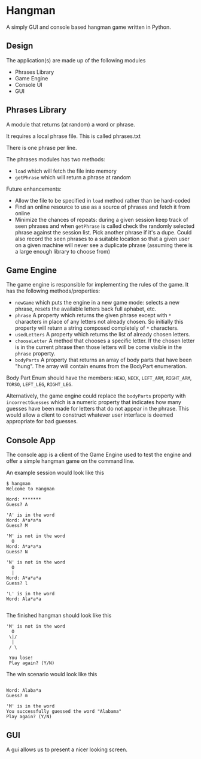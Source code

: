 # Hangman

A simply GUI and console based hangman game written in Python.

## Design

The application(s) are made up of the following modules

* Phrases Library
* Game Engine
* Console UI
* GUI

## Phrases Library

A module that returns (at random) a word or phrase.

It requires a local phrase file. This is called phrases.txt

There is one phrase per line.

The phrases modules has two methods:

* `load` which will fetch the file into memory
* `getPhrase` which will return a phrase at random

Future enhancements:

* Allow the file to be specified in `load` method rather than 
  be hard-coded
* Find an online resource to use as a source of phrases and
  fetch it from online
* Minimize the chances of repeats: during a given session keep track
  of seen phrases and when `getPhrase` is called check the randomly
  selected phrase against the session list. Pick another phrase if
  it's a dupe. Could also record the seen phrases to a suitable location
  so that a given user on a given machine will never see a duplicate
  phrase (assuming there is a large enough library to choose from)

## Game Engine

The game engine is responsible for implementing the rules of the game.
It has the following methods/properties:

* `newGame` which puts the engine in a new game mode: selects a new phrase, resets the available letters back full aphabet, etc.
* `phrase` A property which returns the given phrase except with `*`
  characters in place of any letters not already chosen. So initially this property will return a string composed completely of `*` characters.
* `usedLetters` A property which returns the list of already chosen letters.
* `chooseLetter` A method that chooses a specific letter. If the chosen
  letter is in the current phrase then those letters will be come visible
  in the `phrase` property.
* `bodyParts` A property that returns an array of body parts that have been
  "hung". The array will contain enums from the BodyPart enumeration.
  
Body Part Enum should have the members: `HEAD`, `NECK`, `LEFT_ARM`,
`RIGHT_ARM`, `TORSO`, `LEFT_LEG`, `RIGHT_LEG`.

Alternatively, the game engine could replace the `bodyParts` property
with `incorrectGuesses` which is a numeric property that indicates how many guesses have been made for letters that do not appear in the phrase.
This would allow a client to construct whatever user interface is deemed 
appropriate for bad guesses.

## Console App

The console app is a client of the Game Engine used to test the engine
and offer a simple hangman game on the command line.

An example session would look like this

```text
$ hangman
Welcome to Hangman

Word: *******
Guess? A

'A' is in the word
Word: A*a*a*a
Guess? M

'M' is not in the word
  O
Word: A*a*a*a
Guess? N

'N' is not in the word
  O
  |
Word: A*a*a*a
Guess? l

'L' is in the word
Word: Ala*a*a


```

The finished hangman should look like this

```
'M' is not in the word
  O
 \|/
  |
 / \

 You lose!
 Play again? (Y/N)
```

The win scenario would look like this

```text

Word: Alaba*a
Guess? m

'M' is in the word
You successfully guessed the word "Alabama"
Play again? (Y/N)
```

## GUI

A gui allows us to present a nicer looking screen.